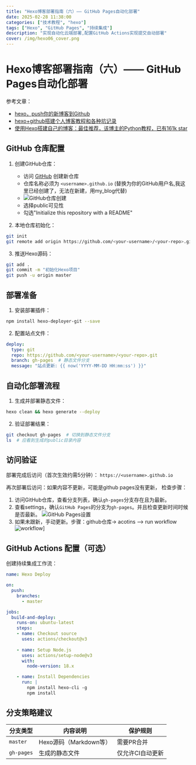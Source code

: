 ```yaml
---
title: "Hexo博客部署指南（六）—— GitHub Pages自动化部署"
date: 2025-02-28 11:38:00
categories: ["技术教程", "hexo"]
tags: ["Hexo", "GitHub Pages", "持续集成"]
description: "实现自动化云端部署,配置GitHub Actions实现提交自动部署"
cover: /img/hexo06_cover.png
---
```


# Hexo博客部署指南（六）—— GitHub Pages自动化部署
参考文章：
- [hexo，push你的新博客到Github](https://durant35.github.io/2016/01/22/hexo_push%E4%BD%A0%E7%9A%84%E6%96%B0%E5%8D%9A%E5%AE%A2%E5%88%B0Github/)
- [hexo+github搭建个人博客教程和各种坑记录](https://www.cnblogs.com/cuteerha/p/13150495.html)
- [使用Hexo搭建自己的博客：最佳推荐，该博主的Python教程，已有161k star](https://github.com/jackfrued/Python-100-Days/blob/master/%E7%95%AA%E5%A4%96%E7%AF%87/%E4%BD%BF%E7%94%A8Hexo%E6%90%AD%E5%BB%BA%E8%87%AA%E5%B7%B1%E7%9A%84%E5%8D%9A%E5%AE%A2.md)
## GitHub 仓库配置
1. 创建GitHub仓库：
   - 访问 [GitHub](https://github.com/new) 创建新仓库
   - 仓库名称必须为 `<username>.github.io` (替换为你的GitHub用户名,我这里已经创建了，无法在新建，用my_blog代替)
   - ![GitHub仓库创建](create_repository.png)
   - 选择public可见性
   - 勾选"Initialize this repository with a README"

2. 本地仓库初始化：
```bash terminal
git init
git remote add origin https://github.com/<your-username>/<your-repo>.git
```

3. 推送Hexo源码：
```bash terminal
git add .
git commit -m "初始化Hexo项目"
git push -u origin master
```

## 部署准备
1. 安装部署插件：
```bash package.json
npm install hexo-deployer-git --save
```

2. 配置站点文件：
```yaml _config.yml
deploy:
  type: git
  repo: https://github.com/<your-username>/<your-repo>.git
  branch: gh-pages  # 静态文件分支
  message: "站点更新: {{ now('YYYY-MM-DD HH:mm:ss') }}"
```

## 自动化部署流程
1. 生成并部署静态文件：
```bash terminal
hexo clean && hexo generate --deploy
```

2. 验证部署结果：
```bash terminal
git checkout gh-pages  # 切换到静态文件分支
ls  # 应看到生成的public目录内容
```

## 访问验证
部署完成后访问（首次生效约需5分钟）：
`https://<username>.github.io`

再次部署后访问：如果内容不更新，可能是github pages没有更新，
检查步骤：
1. 访问GitHub仓库，查看分支列表，确认`gh-pages`分支存在且为最新。
2. 查看settings，确认`GitHub Pages`的分支为`gh-pages`。并且检查更新时间时候是否最新。
![GitHub Pages设置](github_pages.png)
3. 如果未跟新，手动更新。步骤：github仓库-> acotins —> run workflow
![workflow](workflow.png)]
## GitHub Actions 配置（可选）
创建持续集成工作流：
```yaml .github/workflows/deploy.yml
name: Hexo Deploy

on:
  push:
    branches:
      - master

jobs:
  build-and-deploy:
    runs-on: ubuntu-latest
    steps:
    - name: Checkout source
      uses: actions/checkout@v3
      
    - name: Setup Node.js
      uses: actions/setup-node@v3
      with:
        node-version: 18.x

    - name: Install Dependencies
      run: |
        npm install hexo-cli -g
        npm install
```

## 分支策略建议
| 分支类型   | 内容说明               | 保护规则         |
|------------|------------------------|------------------|
| `master`   | Hexo源码（Markdown等） | 需要PR合并       |
| `gh-pages` | 生成的静态文件         | 仅允许CI自动更新 |